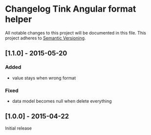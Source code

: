 # Changelog Tink Angular format helper

All notable changes to this project will be documented in this file.
This project adheres to [Semantic Versioning](http://semver.org/).

<!--
## [Unreleased] - [unreleased]

### Added
### Changed
### Deprecated
### Removed
### Fixed
### Security
-->

## [1.1.0] - 2015-05-20

### Added
- value stays when wrong format
### Fixed
- data model becomes null when delete everything


## [1.0.0] - 2015-04-22

Initial release
